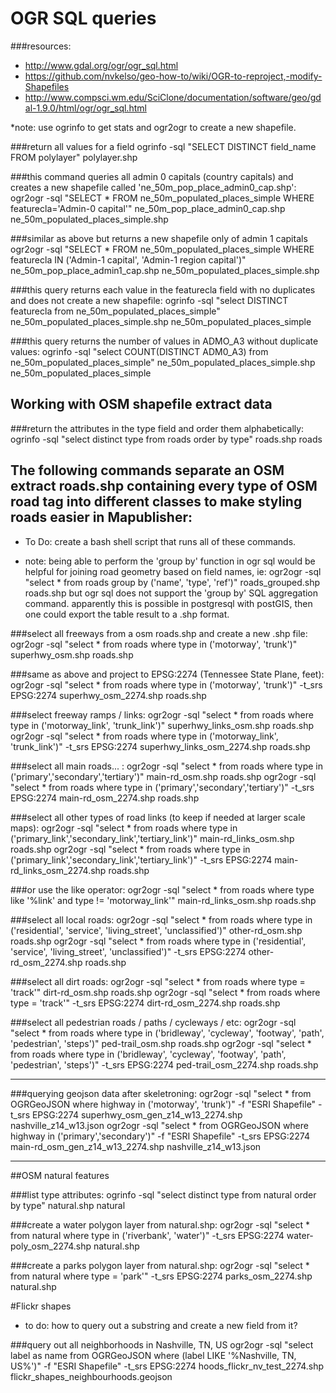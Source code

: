 OGR SQL queries
===============

###resources:
*  http://www.gdal.org/ogr/ogr_sql.html
*  https://github.com/nvkelso/geo-how-to/wiki/OGR-to-reproject,-modify-Shapefiles
*  http://www.compsci.wm.edu/SciClone/documentation/software/geo/gdal-1.9.0/html/ogr/ogr_sql.html

*note: use ogrinfo to get stats and ogr2ogr to create a new shapefile.

###return all values for a field
ogrinfo -sql "SELECT DISTINCT field_name FROM polylayer" polylayer.shp

###this command queries all admin 0 capitals (country capitals) and creates a new shapefile called 'ne_50m_pop_place_admin0_cap.shp':
  ogr2ogr -sql "SELECT * FROM ne_50m_populated_places_simple WHERE featurecla='Admin-0 capital'"  ne_50m_pop_place_admin0_cap.shp ne_50m_populated_places_simple.shp

###similar as above but returns a new shapefile only of admin 1 capitals 
  ogr2ogr -sql "SELECT * FROM ne_50m_populated_places_simple WHERE featurecla IN ('Admin-1 capital', 'Admin-1 region capital')"  ne_50m_pop_place_admin1_cap.shp ne_50m_populated_places_simple.shp

###this query returns each value in the featurecla field with no duplicates and does not create a new shapefile:
  ogrinfo -sql "select DISTINCT featurecla from ne_50m_populated_places_simple"  ne_50m_populated_places_simple.shp ne_50m_populated_places_simple
  
###this query returns the number of values in ADMO_A3 without duplicate values:
  ogrinfo -sql "select COUNT(DISTINCT ADM0_A3) from ne_50m_populated_places_simple"  ne_50m_populated_places_simple.shp ne_50m_populated_places_simple
  

Working with OSM shapefile extract data
---------

###return the attributes in the type field and order them alphabetically:
ogrinfo -sql "select distinct type from roads order by type" roads.shp roads


The following commands separate an OSM extract roads.shp containing every type of OSM road tag into different classes to make styling roads easier in Mapublisher:
-----------

* To Do: create a bash shell script that runs all of these commands.

* note: being able to perform the 'group by' function in ogr sql would be helpful for joining road geometry based on field names,
         ie: ogr2ogr -sql "select * from roads group by ('name', 'type', 'ref')" roads_grouped.shp roads.shp 
         but ogr sql does not support the 'group by' SQL aggregation command.
         apparently this is possible in postgresql with postGIS, then one could export the table result to a .shp format.
  
###select all freeways from a osm roads.shp and create a new .shp file:
ogr2ogr -sql "select * from roads where type in ('motorway', 'trunk')"  superhwy_osm.shp roads.shp
    
###same as above and project to EPSG:2274 (Tennessee State Plane, feet):
ogr2ogr -sql "select * from roads where type in ('motorway', 'trunk')" -t_srs EPSG:2274 superhwy_osm_2274.shp roads.shp

###select freeway ramps / links:
ogr2ogr -sql "select * from roads where type in ('motorway_link', 'trunk_link')"  superhwy_links_osm.shp roads.shp
ogr2ogr -sql "select * from roads where type in ('motorway_link', 'trunk_link')"  -t_srs EPSG:2274 superhwy_links_osm_2274.shp roads.shp

###select all main roads... :
ogr2ogr -sql "select * from roads where type in ('primary','secondary','tertiary')"  main-rd_osm.shp roads.shp
ogr2ogr -sql "select * from roads where type in ('primary','secondary','tertiary')" -t_srs EPSG:2274 main-rd_osm_2274.shp roads.shp

###select all other types of road links (to keep if needed at larger scale maps):
ogr2ogr -sql "select * from roads where type in ('primary_link','secondary_link','tertiary_link')"  main-rd_links_osm.shp roads.shp 
ogr2ogr -sql "select * from roads where type in ('primary_link','secondary_link','tertiary_link')" -t_srs EPSG:2274 main-rd_links_osm_2274.shp roads.shp

###or use the like operator:
   ogr2ogr -sql "select * from roads where type like '%link' and type != 'motorway_link'" main-rd_links_osm.shp roads.shp 

###select all local roads:
ogr2ogr -sql "select * from roads where type in ('residential', 'service', 'living_street', 'unclassified')"  other-rd_osm.shp roads.shp 
ogr2ogr -sql "select * from roads where type in ('residential', 'service', 'living_street', 'unclassified')" -t_srs EPSG:2274 other-rd_osm_2274.shp roads.shp 

###select all dirt roads:
ogr2ogr -sql "select * from roads where type = 'track'"  dirt-rd_osm.shp roads.shp
ogr2ogr -sql "select * from roads where type = 'track'" -t_srs EPSG:2274 dirt-rd_osm_2274.shp roads.shp 

###select all pedestrian roads / paths / cycleways / etc:
ogr2ogr -sql "select * from roads where type in ('bridleway', 'cycleway', 'footway', 'path', 'pedestrian', 'steps')"  ped-trail_osm.shp roads.shp 
ogr2ogr -sql "select * from roads where type in ('bridleway', 'cycleway', 'footway', 'path', 'pedestrian', 'steps')" -t_srs EPSG:2274 ped-trail_osm_2274.shp roads.shp 

------------

###querying geojson data after skeletroning:
ogr2ogr -sql "select * from OGRGeoJSON where highway in ('motorway', 'trunk')" -f "ESRI Shapefile" -t_srs EPSG:2274 superhwy_osm_gen_z14_w13_2274.shp nashville_z14_w13.json
ogr2ogr -sql "select * from OGRGeoJSON where highway in ('primary','secondary')" -f "ESRI Shapefile" -t_srs EPSG:2274 main-rd_osm_gen_z14_w13_2274.shp nashville_z14_w13.json


*************************************
##OSM natural features

###list type attributes:
ogrinfo -sql "select distinct type from natural order by type" natural.shp natural

###create a water polygon layer from natural.shp:
ogr2ogr -sql "select * from natural where type in ('riverbank', 'water')" -t_srs EPSG:2274 water-poly_osm_2274.shp natural.shp 

###create a parks polygon layer from natural.shp:
ogr2ogr -sql "select * from natural where type = 'park'" -t_srs EPSG:2274 parks_osm_2274.shp natural.shp 

#Flickr shapes
* to do: how to query out a substring and create a new field from it?

###query out all neighborhoods in Nashville, TN, US
ogr2ogr -sql "select label as name from OGRGeoJSON where (label LIKE '%Nashville, TN, US%')" -f "ESRI Shapefile" -t_srs EPSG:2274 hoods_flickr_nv_test_2274.shp flickr_shapes_neighbourhoods.geojson 
